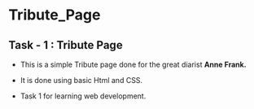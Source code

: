 # Tribute_Page
## Task - 1 : Tribute Page
- This is a simple Tribute page done for the great diarist <b>Anne Frank.</b>

- It is done using basic Html and CSS.

- Task 1 for learning web development.
